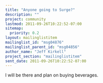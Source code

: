 ```yaml
---
title: "Anyone going to Surge?"
description: ""
project: community
lastmod: 2011-09-26T10:22:52-07:00
sitemap:
  priority: 0.2
layout: mailinglistitem
mailinglist_id: "msg04876"
mailinglist_parent_id: "msg04856"
author_name: "Jeff Kirkell"
project_section: "mailinglistitem"
sent_date: 2011-09-26T10:22:52-07:00
---
```



I will be there and plan on buying beverages.

